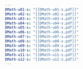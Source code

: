 ```yaml
---
DMath-u01-s: "[[DMath-u01-s.pdf]]" 
DMath-u02-s: "[[DMath-u02-s.pdf]]" 
DMath-u03-s: "[[DMath-u03-s.pdf]]" 
DMath-u04-s: "[[DMath-u04-s.pdf]]" 
DMath-u05-s: "[[DMath-u05-s.pdf]]" 
DMath-u06-s: "[[DMath-u06-s.pdf]]" 
DMath-u07-s: "[[DMath-u07-s.pdf]]" 
DMath-u08-s: "[[DMath-u08-s.pdf]]" 
DMath-u09-s: "[[DMath-u09-s.pdf]]" 
DMath-u10-s: "[[DMath-u10-s.pdf]]" 
DMath-u11-s: "[[DMath-u11-s.pdf]]" 
DMath-u12-s: "[[DMath-u12-s.pdf]]"
---
```

